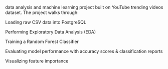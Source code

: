 data analysis and machine learning project built on YouTube trending videos dataset.
The project walks through:

Loading raw CSV data into PostgreSQL

Performing Exploratory Data Analysis (EDA)

Training a Random Forest Classifier

Evaluating model performance with accuracy scores & classification reports

Visualizing feature importance
